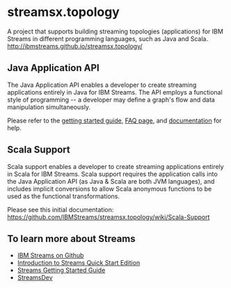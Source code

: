 # streamsx.topology
A project that supports building streaming topologies (applications)
for IBM Streams in different programming languages, such as Java and Scala.
http://ibmstreams.github.io/streamsx.topology/

## Java Application API
The Java Application API enables a developer to create streaming applications entirely in Java for IBM Streams. The API employs a functional style of programming -- a developer may define a graph's flow and data manipulation simultaneously.

Please refer to the [getting started guide](http://ibmstreams.github.io/streamsx.topology/gettingstarted.html), [FAQ page](http://ibmstreams.github.io/streamsx.topology/FAQ.html), and [documentation](http://ibmstreams.github.io/streamsx.topology/doc.html) for help.

## Scala Support
Scala support enables a developer to create streaming applications entirely in Scala for IBM Streams. Scala support requires the application calls into the Java Application API (as Java & Scala are both JVM languages), and includes implicit conversions to allow Scala anonymous functions to be used as the functional transformations.

Please see this initial documentation: https://github.com/IBMStreams/streamsx.topology/wiki/Scala-Support

## To learn more about Streams
* [IBM Streams on Github](http://ibmstreams.github.io)
* [Introduction to Streams Quick Start Edition](http://ibmstreams.github.io/streamsx.documentation/docs/4.1/qse-intro/)
* [Streams Getting Started Guide](http://ibmstreams.github.io/streamsx.documentation/docs/4.1/qse-getting-started/)
* [StreamsDev](https://developer.ibm.com/streamsdev/)
